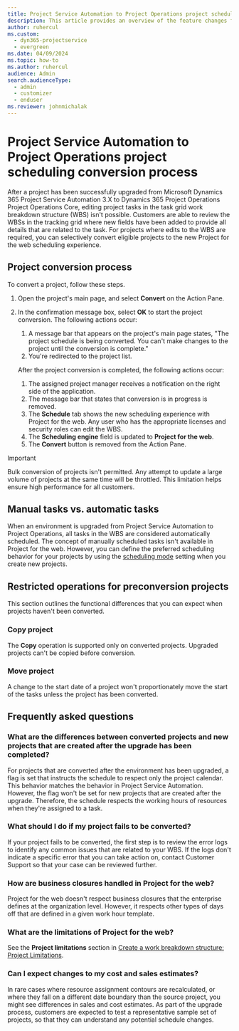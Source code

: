 ```yaml
---
title: Project Service Automation to Project Operations project scheduling conversion process
description: This article provides an overview of the feature changes for Microsoft Dynamics 365 Project Service Automation to Dynamics 365 Project Operations.
author: ruhercul
ms.custom: 
  - dyn365-projectservice
  - evergreen
ms.date: 04/09/2024
ms.topic: how-to
ms.author: ruhercul
audience: Admin
search.audienceType: 
  - admin
  - customizer
  - enduser
ms.reviewer: johnmichalak
---
```


# Project Service Automation to Project Operations project scheduling conversion process

After a project has been successfully upgraded from Microsoft Dynamics 365 Project Service Automation 3.X to Dynamics 365 Project Operations Project Operations Core, editing project tasks in the task grid work breakdown structure (WBS) isn't possible. Customers are able to review the WBSs in the tracking grid where new fields have been added to provide all details that are related to the task. For projects where edits to the WBS are required, you can selectively convert eligible projects to the new Project for the web scheduling experience.

## Project conversion process

To convert a project, follow these steps.

1. Open the project's main page, and select **Convert** on the Action Pane.
1. In the confirmation message box, select **OK** to start the project conversion. The following actions occur:

    1. A message bar that appears on the project's main page states, "The project schedule is being converted. You can't make changes to the project until the conversion is complete."
    1. You're redirected to the project list.

    After the project conversion is completed, the following actions occur:

    1. The assigned project manager receives a notification on the right side of the application.
    1. The message bar that states that conversion is in progress is removed.
    1. The **Schedule** tab shows the new scheduling experience with Project for the web. Any user who has the appropriate licenses and security roles can edit the WBS.
    1. The **Scheduling engine** field is updated to **Project for the web**.
    1. The **Convert** button is removed from the Action Pane.

> [!IMPORTANT]
> Bulk conversion of projects isn't permitted. Any attempt to update a large volume of projects at the same time will be throttled. This limitation helps ensure high performance for all customers.

## Manual tasks vs. automatic tasks

When an environment is upgraded from Project Service Automation to Project Operations, all tasks in the WBS are considered automatically scheduled. The concept of manually scheduled tasks isn't available in Project for the web. However, you can define the preferred scheduling behavior for your projects by using the [scheduling mode](../project-management/scheduling-modes.md) setting when you create new projects.

## Restricted operations for preconversion projects

This section outlines the functional differences that you can expect when projects haven't been converted.

### Copy project

The **Copy** operation is supported only on converted projects. Upgraded projects can't be copied before conversion.

### Move project

A change to the start date of a project won't proportionately move the start of the tasks unless the project has been converted.

## Frequently asked questions

### What are the differences between converted projects and new projects that are created after the upgrade has been completed?

For projects that are converted after the environment has been upgraded, a flag is set that instructs the schedule to respect only the project calendar. This behavior matches the behavior in Project Service Automation. However, the flag won't be set for new projects that are created after the upgrade. Therefore, the schedule respects the working hours of resources when they're assigned to a task.

### What should I do if my project fails to be converted?

If your project fails to be converted, the first step is to review the error logs to identify any common issues that are related to your WBS. If the logs don't indicate a specific error that you can take action on, contact Customer Support so that your case can be reviewed further.

### How are business closures handled in Project for the web?

Project for the web doesn't respect business closures that the enterprise defines at the organization level. However, it respects other types of days off that are defined in a given work hour template.

### What are the limitations of Project for the web?

See the **Project limitations** section in [Create a work breakdown structure: Project Limitations](../project-management/create-wbs.md).

### Can I expect changes to my cost and sales estimates?

In rare cases where resource assignment contours are recalculated, or where they fall on a different date boundary than the source project, you might see differences in sales and cost estimates. As part of the upgrade process, customers are expected to test a representative sample set of projects, so that they can understand any potential schedule changes.
